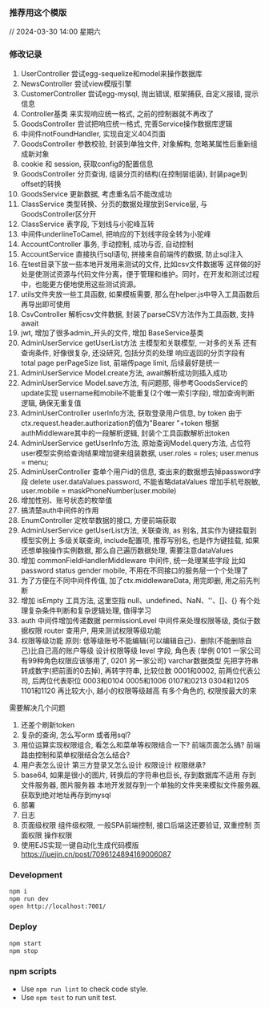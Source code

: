 
### 推荐用这个模版
// 2024-03-30 14:00 星期六


### 修改记录
1. UserController 尝试egg-sequelize和model来操作数据库
1. NewsController 尝试view模版引擎
1. CustomerController 尝试egg-mysql, 抛出错误, 框架捕获, 自定义报错, 提示信息
1. Controller基类 来实现响应统一格式, 之前的控制器就不再改了
1. GoodsController 尝试把响应统一格式, 完善Service操作数据库逻辑
1. 中间件notFoundHandler, 实现自定义404页面
1. GoodsController 参数校验, 封装到单独文件,
对象解构, 忽略某属性后重新组成新对象
1. cookie 和 session, 获取config的配置信息
1. GoodsController 分页查询, 组装分页的结构(在控制层组装), 封装page到offset的转换
1. GoodsService 更新数据, 考虑重名后不能改成功
1. ClassService 类型转换、分页的数据处理放到Service层, 与GoodsController区分开
1. ClassService 表字段, 下划线与小驼峰互转
1. 中间件underlineToCamel, 把响应的下划线字段全转为小驼峰
1. AccountController 事务, 手动控制, 成功与否, 自动控制
1. AccountService 直接执行sql语句, 拼接来自前端传的数据, 防止sql注入
1. 在test目录下放一些本地开发用来测试的文件, 比如csv文件数据等
这样做的好处是使测试资源与代码文件分离，便于管理和维护。同时，在开发和测试过程中，也能更方便地使用这些测试资源。
1. utils文件夹放一些工具函数, 如果模板需要, 那么在helper.js中导入工具函数后再导出即可使用
1. CsvController 解析csv文件数据, 封装了parseCSV方法作为工具函数, 支持await
1. jwt, 增加了很多admin_开头的文件, 增加 BaseService基类
1. AdminUserService getUserList方法 主模型和关联模型, 一对多的关系
还有查询条件, 好像很复杂, 还没研究, 包括分页的处理
响应返回的分页字段有 total page perPageSize list, 前端传page limit, 后续最好是统一
1. AdminUserService Model.create方法, await解析成功则插入成功
1. AdminUserService Model.save方法, 有问题那, 得参考GoodsService的update实现
username和mobile不能重复(2个唯一索引字段), 增加查询判断逻辑, 确保无重复值
1. AdminUserController userInfo方法, 获取登录用户信息, by token
由于ctx.request.header.authorization的值为"Bearer "+token
根据authMiddleware其中的一段解析逻辑, 封装个工具函数解析出token
1. AdminUserService getUserInfo方法, 原始查询Model.query方法, 占位符
user模型实例给查询结果增加键来组装数据, user.roles = roles; user.menus = menu;
1. AdminUserController 查单个用户id的信息, 查出来的数据想去掉password字段
delete user.dataValues.password, 不能省略dataValues
增加手机号脱敏, user.mobile = maskPhoneNumber(user.mobile)
1. 增加性别、账号状态的枚举值
1. 搞清楚auth中间件的作用
1. EnumController 定枚举数据的接口, 方便前端获取
1. AdminUserService getUserList方法, 关联查询, as 别名, 其实作为键挂载到模型实例上
多级关联查询, include配置项, 推荐写别名, 也是作为键挂载, 如果还想单独操作实例数据, 那么自己遍历数据处理, 需要注意dataValues
1. 增加 commonFieldHandlerMiddleware 中间件, 统一处理某些字段
比如password status gender mobile, 不用在不同接口的服务层一个个处理了
1. 为了方便在不同中间件传值, 加了ctx.middlewareData, 用完即删, 用之前先判断
1. 增加 isEmpty 工具方法, 这里空指 null、undefined、NaN、''、[]、{}
有个处理复杂条件判断和复杂逻辑处理, 值得学习
1. auth 中间件增加传递数据
permissionLevel 中间件来处理权限等级, 类似于数据权限
router 查用户, 用来测试权限等级功能
1. 权限等级功能
原则:
低等级账号不能编辑(可以编辑自己)、删除(不能删除自己)比自己高的账户等级
设计权限等级 level 字段, 角色表 (举例 0101 一家公司有99种角色权限应该够用了, 0201 另一家公司)
  varchar数据类型
  先把字符串转成数字(把前面的0去掉), 再转字符串, 比较位数
    0001和0002, 前两位代表公司, 后两位代表职位
    0003和0104
    0005和1006
    0107和0213
    0304和1205
    1101和1120
  再比较大小, 越小的权限等级越高
  有多个角色的, 权限按最大的来




需要解决几个问题

1. 还差个刷新token
1. 复杂的查询, 怎么写orm
或者用sql?
1. 用位运算实现权限组合, 看怎么和菜单等权限结合一下?
前端页面怎么搞?
前端路由控制和菜单权限结合怎么结合?
1. 用户表怎么设计
第三方登录又怎么设计
权限设计
权限继承?
1. base64, 如果是很小的图片, 转换后的字符串也巨长, 存到数据库不适用
存到文件服务器, 图片服务器
本地开发就存到一个单独的文件夹来模拟文件服务器, 获取到绝对地址再存到mysql
1. 部署
1. 日志
1. 页面级权限 组件级权限, 一般SPA前端控制, 接口后端这还要验证, 双重控制
页面权限 操作权限
1. 使用EJS实现一键自动化生成代码模版
https://juejin.cn/post/7096124894169006087




### Development

```bash
npm i
npm run dev
open http://localhost:7001/
```

### Deploy

```bash
npm start
npm stop
```

### npm scripts

- Use `npm run lint` to check code style.
- Use `npm test` to run unit test.